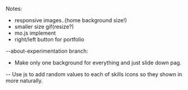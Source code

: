 Notes:
- responsive images..(home background size!)
- smaller size gif(resize?)
- mo.js implement
- right/left button for portfolio

--about-experimentation branch:
- Make only one background for everything and just slide down pag.


-- Use js to add random values to each of skills icons so they shown in more naturally.